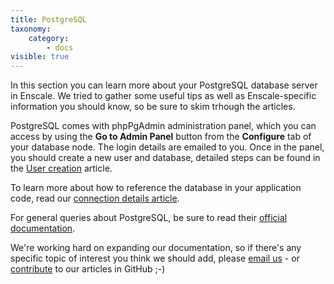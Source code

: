 ```yaml
---
title: PostgreSQL
taxonomy:
    category:
        - docs
visible: true
---
```


In this section you can learn more about your PostgreSQL database server in Enscale. We tried to gather some useful tips as well as Enscale-specific information you should know, so be sure to skim trhough the articles.

PostgreSQL comes with phpPgAdmin administration panel, which you can access by using the **Go to Admin Panel** button from the **Configure** tab of your database node. The login details are emailed to you. Once in the panel, you should create a new user and database, detailed steps can be found in the [User creation](/database-nodes/postgresql/user-creation) article.

To learn more about how to reference the database in your application code, read our [connection details article](/database-nodes/postgresql/connection-details).

For general queries about PostgreSQL, be sure to read their [official documentation](https://www.postgresql.org/docs/). 

We're working hard on expanding our documentation, so if there's any specific topic of interest you think we should add, please [email us](mailto:support@enscale.com) - or [contribute](https://github.com/layershift/enscale-docs/blob/master/CONTRIBUTING.md) to our articles in GitHub ;-)